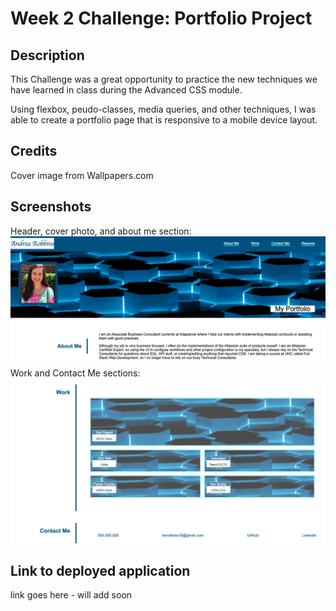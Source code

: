 # Week 2 Challenge: Portfolio Project
## Description
This Challenge was a great opportunity to practice the new techniques we have learned in class during the Advanced CSS module. 

Using flexbox, peudo-classes, media queries, and other techniques, I was able to create a portfolio page that is responsive to a mobile device layout. 

## Credits
Cover image from Wallpapers.com

## Screenshots
Header, cover photo, and about me section:
![Screenshot](./assets/images/screenshot_1.png)
Work and Contact Me sections:
![Screenshot](./assets/images/screenshot_2.png)
## Link to deployed application
link goes here - will add soon

